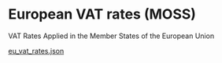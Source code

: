 # European VAT rates (MOSS)

VAT Rates Applied in the Member States of the European Union

[eu_vat_rates.json](https://github.com/InvoiceOcean/VAT-rates-MOSS/blob/master/eu_vat_rates.json)
